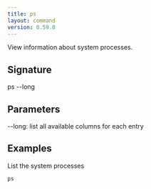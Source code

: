 ```yaml
---
title: ps
layout: command
version: 0.59.0
---
```


View information about system processes.

## Signature

ps --long

## Parameters

  --long: list all available columns for each entry

## Examples

List the system processes
```shell
ps
```

